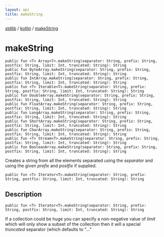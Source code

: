 ```yaml
---
layout: api
title: makeString
---
```

[stdlib](../index.html) / [kotlin](index.html) / [makeString](makeString.html)

# makeString

```
public fun <T> Array<T>.makeString(separator: String, prefix: String, postfix: String, limit: Int, truncated: String): String
public fun ByteArray.makeString(separator: String, prefix: String, postfix: String, limit: Int, truncated: String): String
public fun IntArray.makeString(separator: String, prefix: String, postfix: String, limit: Int, truncated: String): String
public fun <T> Iterable<T>.makeString(separator: String, prefix: String, postfix: String, limit: Int, truncated: String): String
public fun DoubleArray.makeString(separator: String, prefix: String, postfix: String, limit: Int, truncated: String): String
public fun FloatArray.makeString(separator: String, prefix: String, postfix: String, limit: Int, truncated: String): String
public fun LongArray.makeString(separator: String, prefix: String, postfix: String, limit: Int, truncated: String): String
public fun ShortArray.makeString(separator: String, prefix: String, postfix: String, limit: Int, truncated: String): String
public fun CharArray.makeString(separator: String, prefix: String, postfix: String, limit: Int, truncated: String): String
public fun <T> Stream<T>.makeString(separator: String, prefix: String, postfix: String, limit: Int, truncated: String): String
public fun BooleanArray.makeString(separator: String, prefix: String, postfix: String, limit: Int, truncated: String): String
```
Creates a string from all the elements separated using the *separator* and using the given *prefix* and *postfix* if supplied.
```
public fun <T> Iterator<T>.makeString(separator: String, prefix: String, postfix: String, limit: Int, truncated: String): String
```
## Description
```
public fun <T> Iterator<T>.makeString(separator: String, prefix: String, postfix: String, limit: Int, truncated: String): String
```
If a collection could be huge you can specify a non-negative value of *limit* which will only show a subset of the collection then it will
a special *truncated* separator (which defaults to "..."

